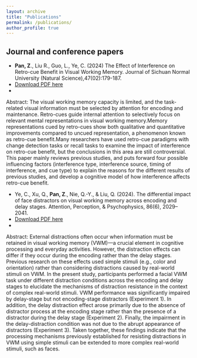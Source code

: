 ```yaml
---
layout: archive
title: "Publications"
permalink: /publications/
author_profile: true
---
```



Journal and conference papers
------
  
* **Pan, Z**., Liu R., Guo, L., Ye, C. (2024) The Effect of Interference on Retro-cue Benefit in Visual Working Memory. Journal of Sichuan Normal University (Natural Science),47(02):179-187.
* [Download PDF here](http://ZhihuPan.github.io/files/paper1.pdf)
* 
Abstract:
The visual working memory capacity is limited, and the task-related visual information must be selected by attention for encoding and maintenance. Retro-cues guide internal attention to selectively focus on relevant mental representations in visual working memory.Memory representations cued by retro-cues show both qualitative and quantitative improvements compared to uncued representation, a phenomenon known as retro-cue benefit.Many researchers have used retro-cue paradigms with change detection tasks or recall tasks to examine the impact of interference on retro-cue benefit, but the conclusions in this area are still controversial. This paper mainly reviews previous studies, and puts forward four possible influencing factors (interference type, interference source, timing of interference, and cue type) to explain the reasons for the different results of previous studies, and develop a cognitive model of how interference affects retro-cue benefit.

* Ye, C., Xu, Q., **Pan, Z**., Nie, Q.-Y., & Liu, Q. (2024). The differential impact of face distractors on visual working memory across encoding and delay stages. Attention, Perception, & Psychophysics, 86(6), 2029–2041. 
* [Download PDF here](http://ZhihuPan.github.io/files/paper2.pdf)
* 
Abstract:
External distractions often occur when information must be retained in visual working memory (VWM)—a crucial element in cognitive processing and everyday activities. However, the distraction effects can differ if they occur during the encoding rather than the delay stages. Previous research on these effects used simple stimuli (e.g., color and orientation) rather than considering distractions caused by real-world stimuli on VWM. In the present study, participants performed a facial VWM task under different distraction conditions across the encoding and delay stages to elucidate the mechanisms of distraction resistance in the context of complex real-world stimuli. VWM performance was significantly impaired by delay-stage but not encoding-stage distractors (Experiment 1). In addition, the delay distraction effect arose primarily due to the absence of distractor process at the encoding stage rather than the presence of a distractor during the delay stage (Experiment 2). Finally, the impairment in the delay-distraction condition was not due to the abrupt appearance of distractors (Experiment 3). Taken together, these findings indicate that the processing mechanisms previously established for resisting distractions in VWM using simple stimuli can be extended to more complex real-world stimuli, such as faces.
